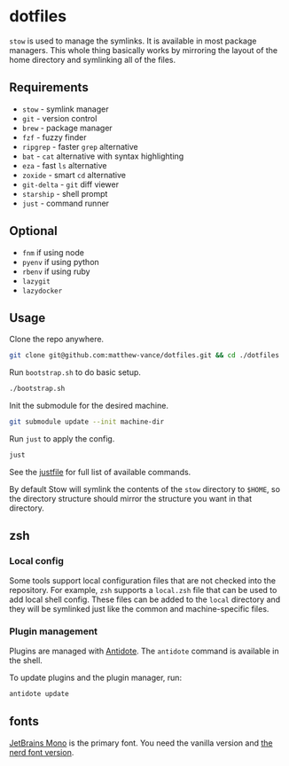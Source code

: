 # dotfiles

`stow` is used to manage the symlinks. It is available in most package managers.
This whole thing basically works by mirroring the layout of the home directory and symlinking all of the files.

## Requirements

- `stow` - symlink manager
- `git` - version control
- `brew` - package manager
- `fzf` - fuzzy finder
- `ripgrep` - faster `grep` alternative
- `bat` - `cat` alternative with syntax highlighting
- `eza` - fast `ls` alternative
- `zoxide` - smart `cd` alternative
- `git-delta` - `git` diff viewer
- `starship` - shell prompt
- `just` - command runner

## Optional

- `fnm` if using node
- `pyenv` if using python
- `rbenv` if using ruby
- `lazygit`
- `lazydocker`

## Usage

Clone the repo anywhere.

```sh
git clone git@github.com:matthew-vance/dotfiles.git && cd ./dotfiles
```

Run `bootstrap.sh` to do basic setup.

```sh
./bootstrap.sh
```

Init the submodule for the desired machine.

```sh
git submodule update --init machine-dir
```

Run `just` to apply the config.

```sh
just
```

See the [justfile](justfile) for full list of available commands.

By default Stow will symlink the contents of the `stow` directory to `$HOME`, so the directory structure should mirror the structure you want in that directory.

## zsh

### Local config

Some tools support local configuration files that are not checked into the repository. For example, `zsh` supports a `local.zsh` file that can be used to add local shell config. These files can be added to the `local` directory and they will be symlinked just like the common and machine-specific files.

### Plugin management

Plugins are managed with [Antidote](https://getantidote.github.io/). The `antidote` command is available in the shell.

To update plugins and the plugin manager, run:

```sh
antidote update
```

## fonts

[JetBrains Mono](https://www.jetbrains.com/lp/mono/) is the primary font. You need the vanilla version and [the nerd font version](https://github.com/ryanoasis/nerd-fonts/tree/master/patched-fonts/JetBrainsMono).
